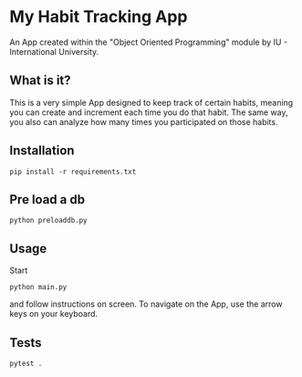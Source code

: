 # My Habit Tracking App

An App created within the "Object Oriented Programming" module by IU - International University.

## What is it?

This is a very simple App designed to keep track of certain habits, meaning you can create and increment each time you do that habit.
The same way, you also can analyze how many times you participated on those habits.

## Installation

```shell
pip install -r requirements.txt
```

## Pre load a db

```shell
python preloaddb.py
```

## Usage

Start

```shell
python main.py
```

and follow instructions on screen. To navigate on the App, use the arrow keys on your keyboard.

## Tests

```shell
pytest .
```